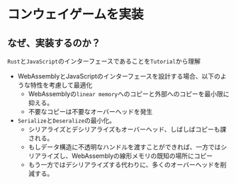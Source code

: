 # コンウェイゲームを実装

## なぜ、実装するのか？
`Rust`と`JavaScript`のインターフェースであることを`Tutorial`から理解

- WebAssemblyとJavaScriptのインターフェースを設計する場合、以下のような特性を考慮して最適化
  - WebAssemblyの`linear memory`へのコピーと外部へのコピーを最小限に抑える。
  - 不要なコピーは不要なオーバーヘッドを発生
- `Serialize`と`Deseralize`の最小化。
  - シリアライズとデシリアライズもオーバーヘッド、しばしばコピーも課される。
  - もしデータ構造に不透明なハンドルを渡すことができれば、一方ではシリアライズし、WebAssemblyの線形メモリの既知の場所にコピー
  - もう一方ではデシリアライズする代わりに、多くのオーバーヘッドを削減する。 